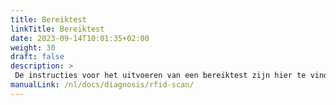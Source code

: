 ```yaml
---
title: Bereiktest
linkTitle: Bereiktest
date: 2023-09-14T10:01:35+02:00
weight: 30
draft: false
description: >
 De instructies voor het uitvoeren van een bereiktest zijn hier te vinden
manualLink: /nl/docs/diagnosis/rfid-scan/
---
```

